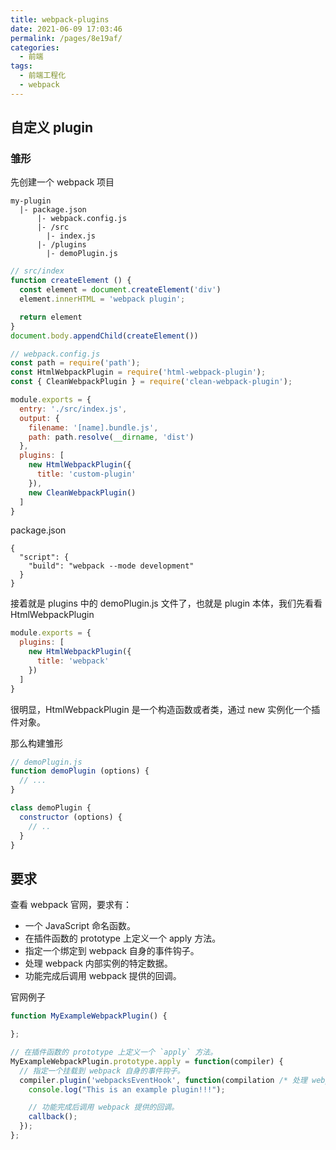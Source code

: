 ```yaml
---
title: webpack-plugins
date: 2021-06-09 17:03:46
permalink: /pages/8e19af/
categories:
  - 前端
tags:
  - 前端工程化
  - webpack
---
```

## 自定义 plugin

### 雏形
先创建一个 webpack 项目

```
my-plugin
  |- package.json
      |- webpack.config.js
      |- /src
        |- index.js
      |- /plugins
        |- demoPlugin.js
```

```js
// src/index
function createElement () {
  const element = document.createElement('div')
  element.innerHTML = 'webpack plugin';

  return element
}
document.body.appendChild(createElement())
```
```js
// webpack.config.js
const path = require('path');
const HtmlWebpackPlugin = require('html-webpack-plugin');
const { CleanWebpackPlugin } = require('clean-webpack-plugin');

module.exports = {
  entry: './src/index.js',
  output: {
    filename: '[name].bundle.js',
    path: path.resolve(__dirname, 'dist')
  },
  plugins: [
    new HtmlWebpackPlugin({
      title: 'custom-plugin'
    }),
    new CleanWebpackPlugin()
  ]
}
```
package.json
```
{
  "script": {
    "build": "webpack --mode development"
  }
}
```
接着就是 plugins 中的 demoPlugin.js 文件了，也就是 plugin 本体，我们先看看 HtmlWebpackPlugin
```js
module.exports = {
  plugins: [
    new HtmlWebpackPlugin({
      title: 'webpack'
    })
  ]
}
```
很明显，HtmlWebpackPlugin 是一个构造函数或者类，通过 new 实例化一个插件对象。

那么构建雏形
```js
// demoPlugin.js
function demoPlugin (options) {
  // ...
}

class demoPlugin {
  constructor (options) {
    // ..
  }
}
```

## 要求
查看 webpack 官网，要求有：
- 一个 JavaScript 命名函数。
- 在插件函数的 prototype 上定义一个 apply 方法。
- 指定一个绑定到 webpack 自身的事件钩子。
- 处理 webpack 内部实例的特定数据。
- 功能完成后调用 webpack 提供的回调。

官网例子
```js
function MyExampleWebpackPlugin() {

};

// 在插件函数的 prototype 上定义一个 `apply` 方法。
MyExampleWebpackPlugin.prototype.apply = function(compiler) {
  // 指定一个挂载到 webpack 自身的事件钩子。
  compiler.plugin('webpacksEventHook', function(compilation /* 处理 webpack 内部实例的特定数据。*/, callback) {
    console.log("This is an example plugin!!!");

    // 功能完成后调用 webpack 提供的回调。
    callback();
  });
};
```